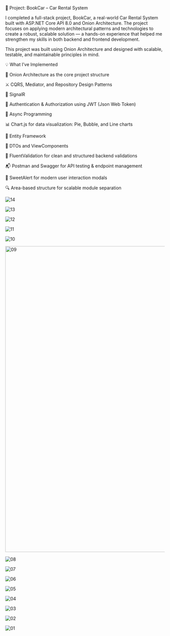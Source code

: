 🚗 Project: BookCar – Car Rental System

I completed a full-stack project, BookCar, a real-world Car Rental System built with ASP.NET Core API 8.0 and Onion Architecture. The project focuses on applying modern architectural patterns and technologies to create a robust, scalable solution — a hands-on experience that helped me strengthen my skills in both backend and frontend development.

This project was built using Onion Architecture and designed with scalable, testable, and maintainable principles in mind.

💡 What I’ve Implemented

🧅 Onion Architecture as the core project structure

⚔️ CQRS, Mediator, and Repository Design Patterns

📡 SignalR

🔐 Authentication & Authorization using JWT (Json Web Token)

🔁 Async Programming

📊 Chart.js for data visualization: Pie, Bubble, and Line charts

🧠 Entity Framework

🧾 DTOs and ViewComponents

🎯 FluentValidation for clean and structured backend validations

📬 Postman and Swagger for API testing & endpoint management

🎨 SweetAlert for modern user interaction modals

🔍 Area-based structure for scalable module separation


![14](https://github.com/user-attachments/assets/c99984c2-26ae-4c7a-9b09-fb0c1900087b)





![13](https://github.com/user-attachments/assets/59420602-23d4-4876-a737-fd5b3bbdf22a)





![12](https://github.com/user-attachments/assets/849a3975-4fa9-4e07-b434-6a1d393b5adc)





![11](https://github.com/user-attachments/assets/4b1a8792-f52a-480e-b345-7e64e100abc6)





![10](https://github.com/user-attachments/assets/f1103809-9dcc-4045-b4ad-eb6ece767989)





<img width="1548" height="962" alt="09" src="https://github.com/user-attachments/assets/9da82135-2545-43e5-86ad-ec9ab429bce9" />





![08](https://github.com/user-attachments/assets/69ce67dd-e9b0-465b-85ea-a00e43bf3058)





![07](https://github.com/user-attachments/assets/ad44fdd5-a2fd-4547-9c8a-dfd60267f1a3)





![06](https://github.com/user-attachments/assets/e985179b-3546-44a7-9d92-e51db851a649)





![05](https://github.com/user-attachments/assets/886e6a1f-593d-4f25-8599-e75952f55497)





![04](https://github.com/user-attachments/assets/c3131f27-720b-462b-891d-12dc4f6f56c1)





![03](https://github.com/user-attachments/assets/f7f6011b-10e9-44dd-8a0b-fc8f1f56315b)





![02](https://github.com/user-attachments/assets/5438da35-fe7a-4bf5-9e71-7c33ede28f66)





![01](https://github.com/user-attachments/assets/030e7251-a384-4342-af90-55693e5b4589)



